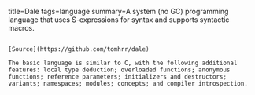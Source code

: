 title=Dale
tags=language
summary=A system (no GC) programming language that uses S-expressions for syntax and supports syntactic macros.
~~~~~~

[Source](https://github.com/tomhrr/dale)

The basic language is similar to C, with the following additional features: local type deduction; overloaded functions; anonymous functions; reference parameters; initializers and destructors; variants; namespaces; modules; concepts; and compiler introspection.
